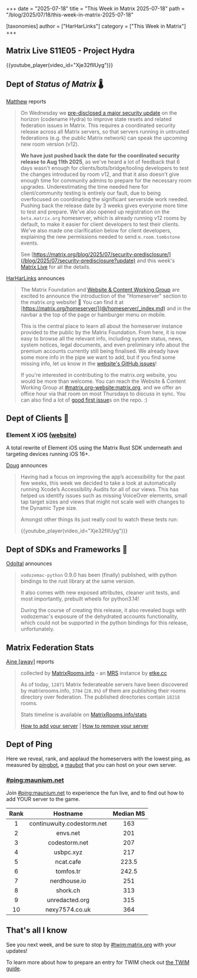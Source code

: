 +++
date = "2025-07-18"
title = "This Week in Matrix 2025-07-18"
path = "/blog/2025/07/18/this-week-in-matrix-2025-07-18"

[taxonomies]
author = ["HarHarLinks"]
category = ["This Week in Matrix"]
+++

## Matrix Live S11E05 - Project Hydra

{{youtube_player(video_id="Xje32fIIUyg")}}

## Dept of *Status of Matrix* 🌡️

[Matthew](https://matrix.to/#/@matthew:matrix.org) reports

> On Wednesday we [pre-disclosed a major security update](/blog/2025/07/security-predisclosure/?update) on the horizon (codename Hydra) to improve state resets and related federation issues in Matrix.  This requires a coordinated security release across all Matrix servers, so that servers running in untrusted federations (e.g. the public Matrix network) can speak the upcoming new room version (v12).
> 
> **We have just pushed back the date for the coordinated security release to Aug 11th 2025**, as we've heard a lot of feedback that 6 days wasn't enough for clients/bots/bridge/tooling developers to test the changes introduced by room v12, and that it also doesn't give enough time for community admins to prepare for the necessary room upgrades. Underestimating the time needed here for client/community testing is entirely our fault, due to being overfocused on coordinating the significant serverside work needed. Pushing back the release date by 3 weeks gives everyone more time to test and prepare. We've also opened up registration on the `beta.matrix.org` homeserver, which is already running v12 rooms by default, to make it easier for client developers to test their clients. We've also made one clarification below for client developers, explaining the new permissions needed to send `m.room.tombstone` events.
> 
> See [https://matrix.org/blog/2025/07/security-predisclosure/](/blog/2025/07/security-predisclosure?update) and this week's [Matrix Live](https://www.youtube.com/watch?v=Xje32fIIUyg) for all the details.

<!-- more -->

[HarHarLinks](https://matrix.to/#/@kim:sosnowkadub.de) announces

> The Matrix Foundation and [Website & Content Working Group](@/foundation/working-groups/index.md) are excited to announce the introduction of the "Homeserver" section to the matrix.org website! 🎉 You can find it at [https://matrix.org/homeserver/](@/homeserver/_index.md) and in the navbar a the top of the page or hamburger menu on mobile.
> 
> This is the central place to learn all about the homeserver instance provided to the public by the Matrix Foundation. From here, it is now easy to browse all the relevant info, including system status, news, system notices, legal documents, and even preliminary info about the premium accounts currently still being finalised. We already have some more info in the pipe we want to add, but if you find some missing info, let us know in the [website's GitHub issues](https://github.com/matrix-org/matrix.org/issues)!
> 
> If you're interested in contributing to the matrix.org website, you would be more than welcome. You can reach the Website & Content Working Group at [#matrix.org-website:matrix.org](https://matrix.to/#/%23matrix.org-website%3Amatrix.org), and we offer an office hour via that room on most Thursdays to discuss in sync. You can also find a lot of [good first issue](https://github.com/matrix-org/matrix.org/issues?q=is%3Aissue%20state%3Aopen%20label%3A%22good%20first%20issue%22)s on the repo. :)

## Dept of Clients 📱

### Element X iOS ([website](https://github.com/vector-im/element-x-ios))

A total rewrite of Element iOS using the Matrix Rust SDK underneath and targeting devices running iOS 16+.

[Doug](https://matrix.to/#/@douge:matrix.org) announces

> Having had a focus on improving the app’s accessibility for the past few weeks, this week we decided to take a look at automatically running Xcode’s Accessibility Audits for all of our views. This has helped us identify issues such as missing VoiceOver elements, small tap target sizes and views that might not scale well with changes to the Dynamic Type size.
> 
> Amongst other things its just really cool to watch these tests run:
> 
> {{youtube_player(video_id="Xje32fIIUyg")}}

## Dept of SDKs and Frameworks 🧰

[OdoItal](https://matrix.to/#/@me:shahpaarth.com) announces

> `vodozemac-python` 0.9.0 has been (finally) published, with python bindings to the rust library at the same version.
> 
> It also comes with new exposed attributes, cleaner unit tests, and most importantly, prebuilt wheels for python3.14!
> 
> During the course of creating this release, it also revealed bugs with vodozemac's exposure of the dehydrated accounts functionality, which could not be supported in the python bindings for this release, unfortunately.

## Matrix Federation Stats

[Aine [away]](https://matrix.to/#/@aine:etke.cc) reports

> collected by [MatrixRooms.info](https://matrixrooms.info/?utm_source=twim&utm_medium=matrix&utm_campaign=federation-stats) - an [MRS](https://github.com/etkecc/mrs) instance by [etke.cc](https://etke.cc?utm_source=twim&utm_medium=matrix&utm_campaign=federation-stats)
> 
> As of today, `12871` Matrix federateable servers have been discovered by matrixrooms.info, `3704` (`28.8%`) of them are publishing their rooms directory over federation.
> The published directories contain `18218` rooms.
> 
> Stats timeline is available on [MatrixRooms.info/stats](https://matrixrooms.info/stats/?utm_source=twim&utm_medium=matrix&utm_campaign=federation-stats)
> 
> [How to add your server](https://matrixrooms.info/indexing/?utm_source=twim&utm_medium=matrix&utm_campaign=federation-stats) | [How to remove your server](https://matrixrooms.info/deindexing/?utm_source=twim&utm_medium=matrix&utm_campaign=federation-stats)

## Dept of Ping

Here we reveal, rank, and applaud the homeservers with the lowest ping, as measured by [pingbot](https://github.com/maubot/echo), a [maubot](https://github.com/maubot/maubot) that you can host on your own server.

### [#ping:maunium.net](https://matrix.to/#/#ping:maunium.net)
Join [#ping:maunium.net](https://matrix.to/#/#ping:maunium.net) to experience the fun live, and to find out how to add YOUR server to the game.

|Rank|Hostname|Median MS|
|:---:|:---:|:---:|
|1|continuwuity.codestorm.net|163|
|2|envs.net|201|
|3|codestorm.net|207|
|4|usbpc.xyz|217|
|5|ncat.cafe|223.5|
|6|tomfos.tr|242.5|
|7|nerdhouse.io|251|
|8|shork.ch|313|
|9|unredacted.org|315|
|10|nexy7574.co.uk|364|

## That's all I know

See you next week, and be sure to stop by [#twim:matrix.org](https://matrix.to/#/#twim:matrix.org) with your updates!

To learn more about how to prepare an entry for TWIM check out [the TWIM guide](@/twim-guide.md).
